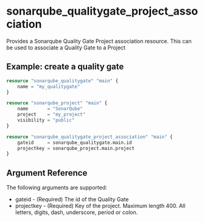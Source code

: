 # sonarqube_qualitygate_project_association
Provides a Sonarqube Quality Gate Project association resource. This can be used to associate a Quality Gate to a Project

## Example: create a quality gate
```terraform
resource "sonarqube_qualitygate" "main" {
    name = "my_qualitygate"
}

resource "sonarqube_project" "main" {
    name       = "SonarQube"
    project    = "my_project"
    visibility = "public" 
}

resource "sonarqube_qualitygate_project_association" "main" {
    gateid     = sonarqube_qualitygate.main.id
    projectkey = sonarqube_project.main.project
}
```

## Argument Reference
The following arguments are supported:

- gateid - (Required) The id of the Quality Gate
- projectkey - (Required) Key of the project. Maximum length 400. All letters, digits, dash, underscore, period or colon.